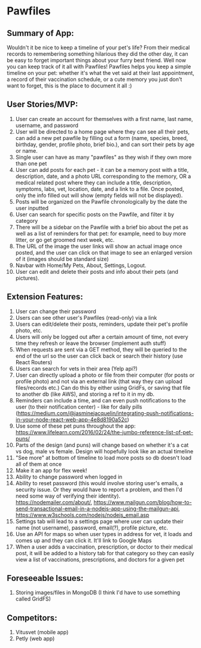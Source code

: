 
# Pawfiles

## Summary of App:
Wouldn't it be nice to keep a timeline of your pet's life?
From their medical records to remembering something hilarious they did
the other day, it can be easy to forget important things about your
furry best friend. Well now you can keep track of it all with
Pawfiles! Pawfiles helps you keep a simple timeline on your pet:
whether it's what the vet said at their last appointment, a record of
their vaccination schedule, or a cute memory you just don't want to
forget, this is the place to document it all :)

## User Stories/MVP: 
1. User can create an account for themselves with a first name, last name, username, and password
2. User will be directed to a home page where they can see all their pets, can add a new pet pawfile by filling out a form (name, species, breed, birthday, gender, profile photo, brief bio.), and can sort their pets by age or name. 
3. Single user can have as many "pawfiles" as they wish if they own more than one pet
4. User can add posts for each pet - it can be a memory post with a title, description, date, and a photo URL corresponding to the memory, OR a medical related post where they can include a title, description, symptoms, labs, vet, location, date, and a link to a file. Once posted, only the info filled out will show (empty fields will not be displayed).
5. Posts will be organized on the Pawfile chronologically by the date the user inputted
6. User can search for specific posts on the Pawfile, and filter it by category
7. There will be a sidebar on the Pawfile with a brief bio about the pet as well as a list of reminders for that pet: for
example, need to buy more litter, or go get groomed next week, etc.
8. The URL of the image the user links will show an actual image once posted, and the user can click on that image to see an enlarged version of it (images should be standard size) 
9. Navbar with Home/My Pets, About, Settings, Logout.
10. User can edit and delete their posts and info about their pets (and pictures). 

## Extension Features: 
1. User can change their password
2. Users can see other user's Pawfiles (read-only) via a link
3. Users can edit/delete their posts, reminders, update their pet's profile photo, etc.
4. Users will only be logged out after a certain amount of time, not every time they refresh or leave the browser (implement auth stuff) 
5. When requests are sent via a GET method, they will be queried to the end of the url so the user can click back or search their history (use React Routers) 
6. Users can search for vets in their area (Yelp api?) 
7. User can directly upload a photo or file from their computer (for posts or profile photo) and not via an external link (that way they can upload files/records etc.) Can do this by either using GridFs, or saving that file to another db (like AWS), and storing a ref to it in my db. 
8. Reminders can include a time, and can even push notifications to the user (to their notification center) - like for daily pills (https://medium.com/@jasminejacquelin/integrating-push-notifications-in-your-node-react-web-app-4e8d8190a52c)
9. Use some of these pet puns throughout the app: https://www.lifelearn.com/2016/02/24/the-jumbo-reference-list-of-pet-puns/
10. Parts of the design (and puns) will change based on whether it's a cat vs dog, male vs female. Design will hopefully look like an actual timeline
11. "See more" at bottom of timeline to load more posts so db doesn't load all of them at once
12. Make it an app for flex week!
13. Ability to change password when logged in
14. Ability to reset password (this would involve storing user's emails, a security issue. Or they would have to report a problem, and then I'd need some way of verifying their identity). https://nodemailer.com/about/, https://www.mailgun.com/blog/how-to-send-transactional-email-in-a-nodejs-app-using-the-mailgun-api, https://www.w3schools.com/nodejs/nodejs_email.asp
15. Settings tab will lead to a settings page where user can update their name (not username), password, email(?), profile picture, etc. 
16. Use an API for maps so when user types in address for vet, it loads and comes up and they can click it. It'll link to Google Maps 
17. When a user adds a vaccination, prescription, or doctor to their medical post, it will be added to a history tab for that category so they can easily view a list of vaccinations, prescriptions, and doctors for a given pet

## Foreseeable Issues: 
1. Storing images/files in MongoDB (I think I'd have to use something called GridFS) 

## Competitors:
1. Vitusvet (mobile app)
2. Petly (web app) 
